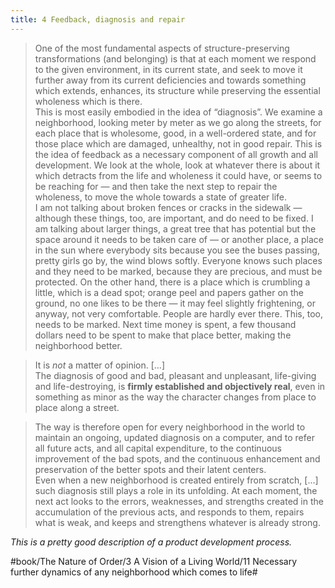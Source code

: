 ```yaml
---
title: 4 Feedback, diagnosis and repair
---
```


> One of the most fundamental aspects of structure-preserving transformations (and belonging) is that at each moment we respond to the given environment, in its current state, and seek to move it further away from its current deficiencies and towards something which extends, enhances, its structure while preserving the essential wholeness which is there.  
> This is most easily embodied in the idea of “diagnosis”. We examine a neighborhood, looking meter by meter as we go along the streets, for each place that is wholesome, good, in a well-ordered state, and for those place which are damaged, unhealthy, not in good repair. This is the idea of feedback as a necessary component of all growth and all development. We look at the whole, look at whatever there is about it which detracts from the life and wholeness it could have, or seems to be reaching for — and then take the next step to repair the wholeness, to move the whole towards a state of greater life.  
> I am not talking about broken fences or cracks in the sidewalk — although these things, too, are important, and do need to be fixed. I am talking about larger things, a great tree that has potential but the space around it needs to be taken care of — or another place, a place in the sun where everybody sits because you see the buses passing, pretty girls go by, the wind blows softly. Everyone knows such places and they need to be marked, because they are precious, and must be protected. On the other hand, there is a place which is crumbling a little, which is a dead spot; orange peel and papers gather on the ground, no one likes to be there — it may feel slightly frightening, or anyway, not very comfortable. People are hardly ever there. This, too, needs to be marked. Next time money is spent, a few thousand dollars need to be spent to make that place better, making the neighborhood better.  

> It is *not* a matter of opinion. […]  
> The diagnosis of good and bad, pleasant and unpleasant, life-giving and life-destroying, is **firmly established and objectively real**, even in something as minor as the way the character changes from place to place along a street.  

> The way is therefore open for every neighborhood in the world to maintain an ongoing, updated diagnosis on a computer, and to refer all future acts, and all capital expenditure, to the continuous improvement of the bad spots, and the continuous enhancement and preservation of the better spots and their latent centers.  
> Even when a new neighborhood is created entirely from scratch, […] such diagnosis still plays a role in its unfolding. At each moment, the next act looks to the errors, weaknesses, and strengths created in the accumulation of the previous acts, and responds to them, repairs what is weak, and keeps and strengthens whatever is already strong.  

*This is a pretty good description of a product development process.*

#book/The Nature of Order/3 A Vision of a Living World/11 Necessary further dynamics of any neighborhood which comes to life#